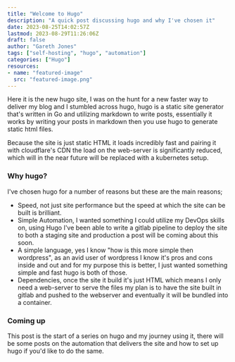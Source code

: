 ```yaml
---
title: "Welcome to Hugo"
description: "A quick post discussing hugo and why I've chosen it"
date: 2023-08-25T14:02:57Z
lastmod: 2023-08-29T11:26:06Z
draft: false
author: "Gareth Jones"
tags: ["self-hosting", "hugo", "automation"]
categories: ["Hugo"]
resources:
- name: "featured-image"
  src: "featured-image.png"
---
```


Here it is the new hugo site, I was on the hunt for a new faster way to deliver my blog and I stumbled across hugo, hugo is a static site generator that's written in Go and utilizing markdown to write posts, essentially it works by writing your posts in markdown then you use hugo to generate static html files.

Because the site is just static HTML it loads incredibly fast and pairing it with cloudflare's CDN the load on the web-server is significantly reduced, which will in the near future will be replaced with a kubernetes setup.

### Why hugo?

I've chosen hugo for a number of reasons but these are the main reasons;

* Speed, not just site performance but the speed at which the site can be built is brilliant.
* Simple Automation, I wanted something I could utilize my DevOps skills on, using Hugo I've been able to write a gitlab pipeline to deploy the site to both a staging site and production a post will be coming about this soon.
* A simple language, yes I know "how is this more simple then wordpress", as an avid user of wordpress I know it's pros and cons inside and out and for my purpose this is better, I just wanted something simple and fast hugo is both of those.
* Dependencies, once the site it build it's just HTML which means I only need a web-server to serve the files my plan is to have the site built in gitlab and pushed to the webserver and eventually it will be bundled into a container.

### Coming up

This post is the start of a series on hugo and my journey using it, there will be some posts on the automation that delivers the site and how to set up hugo if you'd like to do the same.